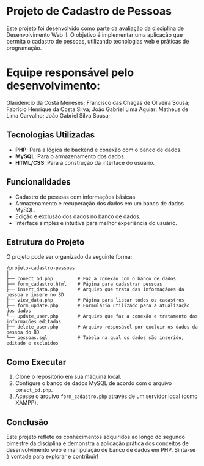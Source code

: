 # Projeto de Cadastro de Pessoas

Este projeto foi desenvolvido como parte da avaliação da disciplina de Desenvolvimento Web II. 
O objetivo é implementar uma aplicação que permita o cadastro de pessoas, utilizando tecnologias web e práticas de programação.
# Equipe responsável pelo desenvolvimento:
Glaudencio da Costa Meneses;
Francisco das Chagas de Oliveira Sousa;
Fabrício Henrique da Costa Silva;
João Gabriel Lima Aguiar;
Matheus de Lima Carvalho;
João Gabriel Silva Sousa;

## Tecnologias Utilizadas

- **PHP**: Para a lógica de backend e conexão com o banco de dados.
- **MySQL**: Para o armazenamento dos dados.
- **HTML/CSS**: Para a construção da interface do usuário.

## Funcionalidades

- Cadastro de pessoas com informações básicas.
- Armazenamento e recuperação dos dados em um banco de dados MySQL.
- Edição e exclusão dos dados no banco de dados.
- Interface simples e intuitiva para melhor experiência do usuário.

## Estrutura do Projeto

O projeto pode ser organizado da seguinte forma:

```
/projeto-cadastro-pessoas
│
├── conect_bd.php         # Faz a conexão com o banco de dados
├── form_cadastro.html    # Página para cadastrar pessoas
├── insert_data.php       # Arquivo que trata das informaçãoes da pessoa e insere no BD
├── view_data.php         # Página para listar todos os cadastros
├── form_update.php       # Formulário utilizado para a atualização dos dados
└── update_user.php       # Arquivo que faz a conexão e tratamento das informações editadas
├── delete_user.php       # Arquivo resposável por excluir os dados da pessoa do BD
└── pessoas.sql           # Tabela na qual os dados são inserido, editado e excluidos
```

## Como Executar

1. Clone o repositório em sua máquina local.
2. Configure o banco de dados MySQL de acordo com o arquivo `conect_bd.php`.
3. Acesse o arquivo `form_cadastro.php` através de um servidor local (como XAMPP).

## Conclusão

Este projeto reflete os conhecimentos adquiridos ao longo do segundo bimestre da disciplina e demonstra a aplicação prática dos conceitos de desenvolvimento web e manipulação de banco de dados em PHP. 
Sinta-se à vontade para explorar e contribuir!

